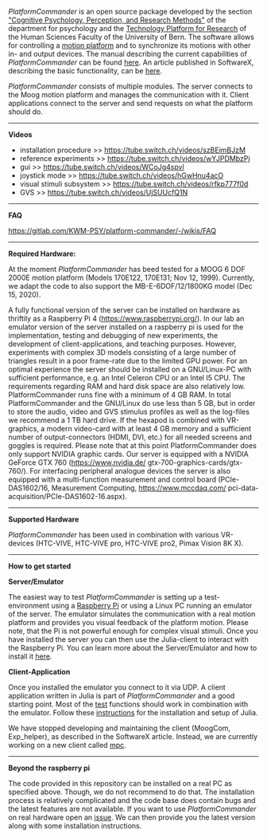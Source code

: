 _PlatformCommander_ is an open source package developed by 
the section ["Cognitive Psychology, Perception, and Research Methods"](https://www.kog.psy.unibe.ch/index_ger.html) 
of the department for psychology and the [Technology Platform for Research](https://www.tpf.philhum.unibe.ch/) 
of the Human Sciences Faculty of the University of Bern.
The software allows for controlling a [motion platform](https://www.kog.psy.unibe.ch/unibe/portal/fak_humanwis/philhum_institute/inst_psych/psy_kog/content/e48289/e65987/e965439/e965444/moog_ger.mp4) and to synchronize its motions with other in- and output devices.
The manual describing the current capabilities of _PlatformCommander_ can be found [here](https://gitlab.com/KWM-PSY/emulator/-/blob/master/PlatformCommander_0.9/docs/protocol_manual.pdf).
An article published in SoftwareX, describing the basic functionality, can be [here](https://doi.org/10.1016/j.softx.2021.100945).

_PlatformCommander_ consists of multiple modules. The server connects to the Moog motion platform and manages the 
communication with it. 
Client applications connect to the server and send requests on what the platform should do.

-----------------------------------------------------------
**Videos**

- installation procedure >> https://tube.switch.ch/videos/szBEimBJzM
- reference experiments >> https://tube.switch.ch/videos/wYJPDMbzPj
- gui >> https://tube.switch.ch/videos/WCoJg4spvl
- joystick mode >> https://tube.switch.ch/videos/hGwHnu4acO
- visual stimuli subsystem >> https://tube.switch.ch/videos/rfkp777f0d
- GVS >> https://tube.switch.ch/videos/UjSUUcfQ1N

-----------------------------------------------------------
**FAQ**

https://gitlab.com/KWM-PSY/platform-commander/-/wikis/FAQ

-----------------------------------------------------------
**Required Hardware:**

At the moment _PlatformCommander_ has beed tested for a MOOG 6 DOF 2000E motion platform (Models 170E122, 170E131; Nov 12, 1999). Currently, we adapt the code to also support the MB-E-6DOF/12/1800KG model (Dec 15, 2020).

A fully functional version of the server can be installed on hardware as thriftily as a Raspberry Pi 4 (https://www.raspberrypi.org/). 
In our lab an emulator version of the server installed on a raspberry pi is used for the implementation, testing and debugging of new experiments, the development of client-applications, and teaching purposes. 
However, experiments with complex 3D models consisting of a large number of triangles result in a poor frame-rate due to the limited GPU power.
For an optimal experience the server should be installed on a GNU/Linux-PC with sufficient performance, e.g. an Intel Celeron CPU or an Intel I5 CPU. 
The requirements regarding RAM and hard disk space are also relatively low. PlatformCommander runs fine with a minimum of 4 GB RAM. 
In total PlatformCommander and the GNU/Linux do use less than 5 GB, but in order to store the audio, video and GVS stimulus profiles as well as the log-files we recommend a 1 TB hard drive. 
If the hexapod is combined with VR-graphics, a modern video-card with at least 4 GB memory and a sufficient number of output-connectors (HDMI, DVI, etc.) for all needed screens and goggles is required. Please note that at this point PlatformCommander does only support NVIDIA graphic cards. 
Our server is equipped with a NVIDIA GeForce GTX 760 (https://www.nvidia.de/ gtx-700-graphics-cards/gtx-760/).
For interfacing peripheral analogue devices the server is also equipped with a multi-function measurement and control board (PCIe- DAS1602/16, Measurement Computing, https://www.mccdaq.com/ pci-data-acquisition/PCIe-DAS1602-16.aspx).

-----------------------------------------------------------
**Supported Hardware**

_PlatformCommander_ has been used in combination with various VR-devices (HTC-VIVE, HTC-VIVE pro, HTC-VIVE pro2, Pimax Vision 8K X).

-----------------------------------------------------------
**How to get started**

**Server/Emulator**

The easiest way to test _PlatformCommander_ is setting up a test-environment using a [Raspberry Pi](https://www.raspberrypi.org/products/raspberry-pi-4-model-b/?resellerType=home) or using a Linux PC running an emulator of 
the server. 
The emulator simulates the communication with a real motion platform and provides you visual feedback of the platform motion. Please note, that the Pi is not powerful enough for complex visual stimuli.
Once you have installed the server you can then use the Julia-client to interact with the Raspberry Pi.
You can learn more about the Server/Emulator and how to install it [here](https://gitlab.com/KWM-PSY/emulator).

**Client-Application**

Once you installed the emulator you connect to it via UDP. 
A client application written in Julia is part of _PlatformCommander_ and a good starting point. 
Most of the [test](https://gitlab.com/KWM-PSY/moogcom/-/tree/master/test) functions should work in combination with the emulator. Follow these [instructions](https://gitlab.com/KWM-PSY/julia_config) for the installation and setup of Julia.

We have stopped developing and maintaining the client (MoogCom, Exp_helper), as described in the SoftwareX article.
Instead, we are currently working on a new client called [mpc](https://gitlab.com/KWM-PSY/mpc).

-----------------------------------------------------------
**Beyond the raspberry pi**

The code provided in this repository can be installed on a real PC as specified above. 
Though, we do not recommend to do that. 
The installation process is relatively complicated and the code base does contain bugs and the latest features are not available.
If you want to use _PlatformCommander_ on real hardware open an [issue](https://gitlab.com/KWM-PSY/platform-commander/-/issues).
We can then provide you the latest version along with some installation instructions.
